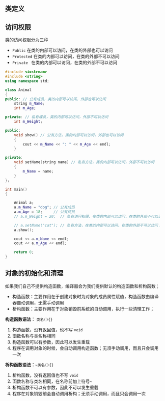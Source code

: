 ## 类定义





## 访问权限

类的访问权限分为三种

- `Public` 		在类的内部可以访问，在类的外部也可以访问
- `Protected`           在类的内部可以访问，在类的外部不可以访问
- `Private `             在类的内部可以访问，在类的外部不可以访问



```cpp
#include <iostream>
#include <string>
using namespace std;

class Animal
{
public: // 公有成员，类的内部可以访问，外部也可以访问
    string m_Name;
    int m_Age;

private: // 私有成员，类的内部可以访问，外部不可以访问
    int m_Weight;

public:
    void show() // 公有方法，类的内部可以访问，外部也可以访问
    {
        cout << m_Name << ": " << m_Age << endl;
    }

private:
    void setName(string name) // 私有方法，类的内部可以访问，外部不可以访问
    {
        m_Name = name;
    }
};

int main()
{

    Animal a;
    a.m_Name = "dog"; // 公有成员
    a.m_Age = 18;     // 公有成员
    // a.m_Weight = 20;  // 私有访问权限，在类的内部可以访问，在类的外部不可以访问

    // a.setName("cat"); // 私有方法，在类的内部可以访问，在类的外部不可以访问；
    a.show();

    cout << a.m_Name << endl;
    cout << a.m_Age << endl;

    return 0;
}
```



## 对象的初始化和清理

如果我们自己不提供构造函数，编译器会为我们提供默认的构造函数和析构函数；



- 构造函数：主要作用在于创建对象时为对象的成员属性赋值，构造函数由编译器自动调用，无需手动调用
- 析构函数：主要作用在于对象销毁前系统的自动调用，执行一些清理工作；



**构造函数语法：** `类名(){}`

1. 构造函数，没有返回值，也不写 `void`
2. 函数名称与类名称相同
3. 构造函数可以有参数，因此可以发生重载
4. 程序在调用对象的时候，会自动调用构造函数；无须手动调用，而且只会调用一次

**析构函数语法：**`~类名(){}`

1. 析构函数，没有返回值也不写 `void`
2. 函数名称与类名相同，在名称前加上符号`~`
3. 析构函数不可以有参数，因此不可以发生重载
4. 程序在对象销毁前会自动调用析构；无须手动调用，而且只会调用一次
